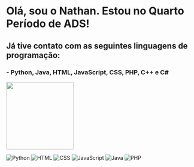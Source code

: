 <h1>Olá, sou o Nathan. Estou no Quarto Período de ADS!</h1>
<h2>Já tive contato com as seguintes linguagens de programação:</h2>
<h3>- Python, Java, HTML, JavaScript, CSS, PHP, C++ e C#</h3>

<img height="180em" src="https://github-readme-stats.vercel.app/api?username=NathanBittencourt&show_icons=true&theme=dark"/>


![Python](https://img.shields.io/badge/Python-3776AB?style=for-the-badge&logo=python&logoColor=white)
![HTML](https://img.shields.io/badge/HTML-239120?style=for-the-badge&logo=html5&logoColor=white)
![CSS](https://img.shields.io/badge/CSS3-1572B6?style=for-the-badge&logo=css3&logoColor=white)
![JavaScript](https://img.shields.io/badge/JavaScript-323330?style=for-the-badge&logo=javascript&logoColor=F7DF1E)
![Java](https://img.shields.io/badge/Java-ED8B00?style=for-the-badge&logo=java&logoColor=white)
![PHP](https://img.shields.io/badge/PHP-777BB4?style=for-the-badge&logo=php&logoColor=white)
